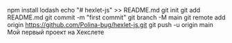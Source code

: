 npm install lodash
echo "# hexlet-js" >> README.md
git init
git add README.md
git commit -m "first commit"
git branch -M main
git remote add origin https://github.com/Polina-bug/hexlet-js.git
git push -u origin main
Мой первый проект на Хекслете
